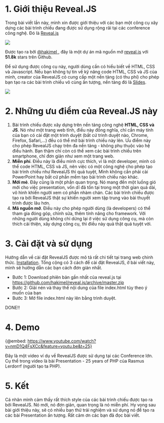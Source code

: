 # 1. Giới thiệu Reveal.JS
Trong bài viết lần này, mình xin được giới thiệu với các bạn một công cụ xây dựng các bài trình chiếu đang được sử dụng rộng rãi tại các conference công nghệ. Đó là [Reveal.js](https://revealjs.com/)

![](https://images.viblo.asia/70d61b11-9439-4bbd-886b-95a7dfc340a2.PNG)

Được tạo ra bởi [@hakimel ](https://twitter.com/hakimel), đây là một dự án mã nguồn mở [reveal.js](https://github.com/hakimel/reveal.js) với **51.8k** stars trên Github.

Để sử dụng được công cụ này, người dùng cần có hiểu biết về HTML, CSS và Javascript. Nếu bạn không tự tin về kỹ năng code HTML, CSS và JS của mình, creator của RevealJS có cung cấp một nền tảng (có thu phí) cho phép bạn tạo ra các bài trình chiếu vô cùng ấn tượng, nền tảng đó là [Slides](https://slides.com/).

![](https://images.viblo.asia/7d5c04b4-1a05-41af-acaa-fcb037b54f0d.PNG)

# 2. Những ưu điểm của Reveal.JS này
1. Bài trình chiếu được xây dựng trên nền tảng công nghệ **HTML, CSS và JS**. Nó như một trang web tĩnh, điều này đồng nghĩa, chỉ cần máy tính của bạn có cài đặt một trình duyệt (bất cứ trình duyệt nào, Chrome, Firefox, Safari,...) đều có thể mở bài trình chiếu này lên. Ưu điểm này cho phép RevealJS chạy trên đa nền tảng - không phụ thuộc vào hệ điều hành. Bạn thậm chí còn có thể xem các bài trình chiếu trên smartphone, chỉ đơn giản như xem một trang web.
2. **Miễn phí**. Điều này là điều mình cực thích, vì là một developer, mình có thể code HTML, CSS và JS, nên việc có một công nghệ cho phép tạo bài trình chiếu như RevealJS thì quá tuyệt, Mình không cần phải cài PowerPoint hay bất cứ phần mềm tạo bài trình chiếu nào khác. 
3. **Mới mẻ**. Đây cũng là một phần quan trọng. Nó mang đến một luồng gió mới cho việc presentation, vốn dĩ đã tồn tại trong một thời gian quá dài, vô hình khiến người xem có phần nhàm chán. Các bài trình chiếu được tạo ra bởi RevealJS thật sự khiến người xem tập trung vào bài thuyết trình được lâu hơn.
4. **Mã nguồn mở**. Điều này cho phép người dùng (là developers) có thể tham gia đóng góp, chỉnh sửa, thêm tính năng cho framework. Với những người dùng không chỉ dừng lại ở việc sử dụng công cụ, mà còn thích cải thiện, xây dựng công cụ, thì điều này quả thật quá tuyệt vời.

# 3. Cài đặt và sử dụng
Hướng dẫn về cài đặt RevealJS được mô tả rất chi tiết tại trang web chính thức. [Installation](https://revealjs.com/installation/). Tổng cộng có 3 cách để cài đặt RevealJS, ở bài viết này, mình sẽ hướng dẫn các bạn cách đơn giản nhất.

* Bước 1: Download phiên bản gần nhất của reveal.js tại https://github.com/hakimel/reveal.js/archive/master.zip
* Bước 2: Giải nén và thay thế nội dung của file index.html tùy theo ý muốn của bạn
* Bước 3: Mở file index.html này lên bằng trình duyệt. 

DONE!!

# 4. Demo
{@embed: https://www.youtube.com/watch?v=nmD1Q4FsXCc&feature=youtu.be&t=25}


Đây là một video ví dụ về RevealJS được sử dụng tại các Conference lớn. Cụ thể trong video là bài Presentation - 25 years of PHP của Rasmus Lerdorrf (người tạo ta PHP).

# 5. Kết
Cá nhân mình cảm thấy rất thích style của các bài trình chiếu được tạo ra bởi RevealJS. Nó mới, nó đơn giản, quan trọng là nó miễn phí. Hy vọng sau bài giới thiệu này, sẽ có nhiều bạn thử trải nghiệm và sử dụng nó để tạo ra các bài Presentation ấn tượng. Rất cảm ơn các bạn đã đọc bài viết.